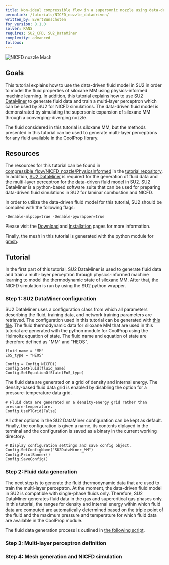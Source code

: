 ```yaml
---
title: Non-ideal compressible flow in a supersonic nozzle using data-driven fluid modeling
permalink: /tutorials/NICFD_nozzle_datadriven/
written_by: EvertBunschoten
for_version: 8.1.0
solver: RANS
requires: SU2_CFD, SU2_DataMiner 
complexity: advanced
follows: 
---
```


![NICFD nozzle Mach](../../tutorials_files/compressible_flow/NICFD_nozzle/images/mach_isolines.png)

## Goals

This tutorial explains how to use the data-driven fluid model in SU2 in order to model the fluid properties of siloxane MM using physics-informed machine learning. In addition, this tutorial explains how to use [SU2 DataMiner](https://github.com/EvertBunschoten/SU2_DataMiner.git) to generate fluid data and train a multi-layer perceptron which can be used by SU2 for NICFD simulations. The data-driven fluid model is demonstrated by simulating the supersonic expansion of siloxane MM through a converging-diverging nozzle. 

The fluid considered in this tutorial is siloxane MM, but the methods presented in this tutorial can be used to generate multi-layer perceptrons for any fluid available in the CoolProp library.

## Resources

The resources for this tutorial can be found in [compressible_flow/NICFD_nozzle/PhysicsInformed](https://github.com/su2code/Tutorials/tree/master/compressible_flow/NICFD_nozzle/PhysicsInformed) in the [tutorial repository](https://github.com/su2code/Tutorials). In addition, [SU2 DataMiner](https://github.com/EvertBunschoten/SU2_DataMiner.git) is required for the generation of fluid data and the multi-layer perceptron for the data-driven fluid model in SU2. SU2 DataMiner is a python-based software suite that can be used for preparing data-driven fluid simulations in SU2 for laminar combustion and NICFD. 

In order to utilize the data-driven fluid model for this tutorial, SU2 should be compiled with the following flags:
```
-Denable-mlpcpp=true -Denable-pywrapper=true
```
Please visit the [Download](/docs_v7/Download/) and [Installation](/docs_v7/Installation/) pages for more information.

Finally, the mesh in this tutorial is generated with the python module for [gmsh](https://gmsh.info/). 

## Tutorial

In the first part of this tutorial, SU2 DataMiner is used to generate fluid data and train a multi-layer perceptron through physics-informed machine learning to model the thermodynamic state of siloxane MM. After that, the NICFD simulation is run by using the SU2 python wrapper.

### Step 1: SU2 DataMiner configuration

SU2 DataMiner uses a configuration class from which all parameters describing the fluid, training data, and network training parameters are retrieved. The configuration used in this tutorial can be generated with [this file](https://github.com/su2code/Tutorials/tree/feature_PINN/compressible_flow/NICFD_nozzle/PhysicsInformed/0:generate_config.py). The fluid thermodynamic data for siloxane MM that are used in this tutorial are generated with the python module for CoolProp using the Helmoltz equation of state. The fluid name and equation of state are therefore defined as "MM" and "HEOS".
```
fluid_name = "MM"
EoS_type = "HEOS"

Config = Config_NICFD()
Config.SetFluid(fluid_name)
Config.SetEquationOfState(EoS_type)
```
The fluid data are generated on a grid of density and internal energy. The density-based fluid data grid is enabled by disabling the option for a pressure-temperature data grid.
```
# Fluid data are generated on a density-energy grid rather than pressure-temperature.
Config.UsePTGrid(False)
```
All other options in the SU2 DataMiner configuration can be kept as default. Finally, the configuration is given a name, its contents diplayed in the terminal and the configuration is saved as a binary in the current working directory.
```
# Display configuration settings and save config object.
Config.SetConfigName("SU2DataMiner_MM")
Config.PrintBanner()
Config.SaveConfig()
```

### Step 2: Fluid data generation

The next step is to generate the fluid thermodynamic data that are used to train the multi-layer perceptron. At the moment, the data-driven fluid model in SU2 is compatible with single-phase fluids only. Therefore, SU2 DataMiner generates fluid data in the gas and supercritical gas phases only. In this tutorial, the ranges for density and internal energy within which fluid data are computed are automatically determined based on the triple point of the fluid and the maximum pressure and temperature for which fluid data are available in the CoolProp module. 

The fluid data generation process is outlined in [the following script](https://github.com/su2code/Tutorials/tree/feature_PINN/compressible_flow/NICFD_nozzle/PhysicsInformed/1:generate_fluid_data.py). 

### Step 3: Multi-layer perceptron definition 

### Step 4: Mesh generation and NICFD simulation

